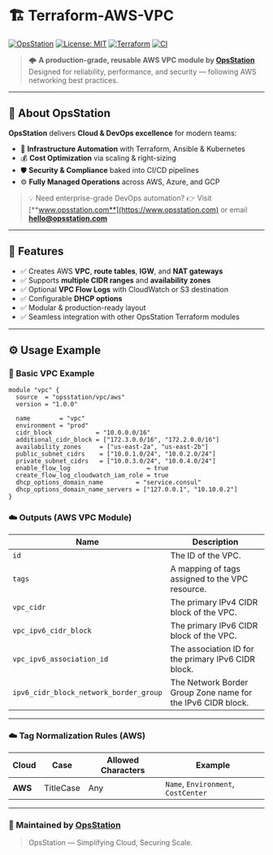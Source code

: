 # 🏗️ Terraform-AWS-VPC

[![OpsStation](https://img.shields.io/badge/Made%20by-OpsStation-blue?style=flat-square&logo=terraform)](https://www.opsstation.com)
[![License: MIT](https://img.shields.io/badge/License-MIT-blue.svg)](LICENSE)
[![Terraform](https://img.shields.io/badge/Terraform-1.6%2B-purple.svg?logo=terraform)](#)
[![CI](https://github.com/OpsStation/terraform-multicloud-labels/actions/workflows/ci.yml/badge.svg)](https://github.com/OpsStation/terraform-multicloud-labels/actions/workflows/ci.yml)

> 🌩️ **A production-grade, reusable AWS VPC module by [OpsStation](https://www.opsstation.com)**
> Designed for reliability, performance, and security — following AWS networking best practices.
---

## 🏢 About OpsStation

**OpsStation** delivers **Cloud & DevOps excellence** for modern teams:
- 🚀 **Infrastructure Automation** with Terraform, Ansible & Kubernetes
- 💰 **Cost Optimization** via scaling & right-sizing
- 🛡️ **Security & Compliance** baked into CI/CD pipelines
- ⚙️ **Fully Managed Operations** across AWS, Azure, and GCP

> 💡 Need enterprise-grade DevOps automation?
> 👉 Visit [**www.opsstation.com**](https://www.opsstation.com) or email **hello@opsstation.com**

---
## 🌟 Features

- ✅ Creates AWS **VPC**, **route tables**, **IGW**, and **NAT gateways**
- ✅ Supports **multiple CIDR ranges** and **availability zones**
- ✅ Optional **VPC Flow Logs** with CloudWatch or S3 destination
- ✅ Configurable **DHCP options**
- ✅ Modular & production-ready layout
- ✅ Seamless integration with other OpsStation Terraform modules

---
## ⚙️ Usage Example
### 🧱 Basic VPC Example
```hcl
module "vpc" {
  source  = "opsstation/vpc/aws"
  version = "1.0.0"

  name        = "vpc"
  environment = "prod"
  cidr_block            = "10.0.0.0/16"
  additional_cidr_block = ["172.3.0.0/16", "172.2.0.0/16"]
  availability_zones     = ["us-east-2a", "us-east-2b"]
  public_subnet_cidrs    = ["10.0.1.0/24", "10.0.2.0/24"]
  private_subnet_cidrs   = ["10.0.3.0/24", "10.0.4.0/24"]
  enable_flow_log                     = true
  create_flow_log_cloudwatch_iam_role = true
  dhcp_options_domain_name         = "service.consul"
  dhcp_options_domain_name_servers = ["127.0.0.1", "10.10.0.2"]
}

```
### ☁️ Outputs (AWS VPC Module)

| Name                                   | Description                                                        |
|---------------------------------------|--------------------------------------------------------------------|
| `id`                                  | The ID of the VPC.                                                 |
| `tags`                                | A mapping of tags assigned to the VPC resource.                    |
| `vpc_cidr`                            | The primary IPv4 CIDR block of the VPC.                             |
| `vpc_ipv6_cidr_block`                 | The primary IPv6 CIDR block of the VPC.                             |
| `vpc_ipv6_association_id`             | The association ID for the primary IPv6 CIDR block.                 |
| `ipv6_cidr_block_network_border_group`| The Network Border Group Zone name for the IPv6 CIDR block.         |

---
### ☁️ Tag Normalization Rules (AWS)

| Cloud | Case      | Allowed Characters | Example                            |
|--------|-----------|------------------|------------------------------------|
| **AWS** | TitleCase | Any              | `Name`, `Environment`, `CostCenter` |

---

### 💙 Maintained by [OpsStation](https://www.opsstation.com)
> OpsStation — Simplifying Cloud, Securing Scale.


